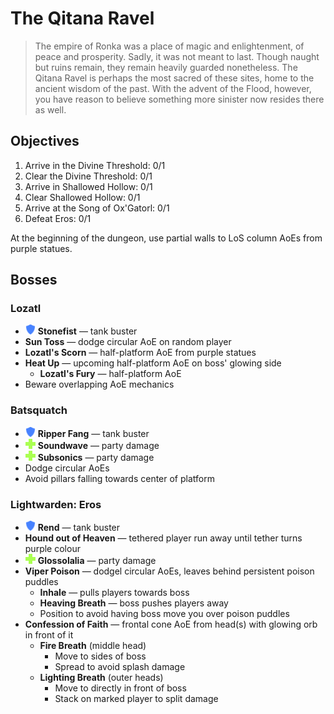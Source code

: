 # The Qitana Ravel

> The empire of Ronka was a place of magic and enlightenment, of peace and prosperity. Sadly, it was not meant to last. Though naught but ruins remain, they remain heavily guarded nonetheless. The Qitana Ravel is perhaps the most sacred of these sites, home to the ancient wisdom of the past. With the advent of the Flood, however, you have reason to believe something more sinister now resides there as well.

## Objectives

1. Arrive in the Divine Threshold: 0/1
2. Clear the Divine Threshold: 0/1
3. Arrive in Shallowed Hollow: 0/1
4. Clear Shallowed Hollow: 0/1
5. Arrive at the Song of Ox'Gatorl: 0/1
6. Defeat Eros: 0/1

At the beginning of the dungeon, use partial walls to LoS column AoEs from purple statues.

## Bosses

### Lozatl

- ![](/assets/icons/role-tank.png) **Stonefist** — tank buster
- **Sun Toss** — dodge circular AoE on random player
- **Lozatl's Scorn** — half-platform AoE from purple statues
- **Heat Up** — upcoming half-platform AoE on boss' glowing side
  - **Lozatl's Fury** — half-platform AoE
- Beware overlapping AoE mechanics

### Batsquatch

- ![](/assets/icons/role-tank.png) **Ripper Fang** — tank buster
- ![](/assets/icons/role-healer.png) **Soundwave** — party damage
- ![](/assets/icons/role-healer.png) **Subsonics** — party damage
- Dodge circular AoEs
- Avoid pillars falling towards center of platform

### Lightwarden: Eros

- ![](/assets/icons/role-tank.png) **Rend** — tank buster
- **Hound out of Heaven** — tethered player run away until tether turns purple colour
- ![](/assets/icons/role-healer.png) **Glossolalia** — party damage
- **Viper Poison** — dodgel circular AoEs, leaves behind persistent poison puddles
  - **Inhale** — pulls players towards boss
  - **Heaving Breath** — boss pushes players away
  - Position to avoid having boss move you over poison puddles
- **Confession of Faith** — frontal cone AoE from head(s) with glowing orb in front of it
  - **Fire Breath** (middle head)
    - Move to sides of boss
    - Spread to avoid splash damage
  - **Lighting Breath** (outer heads)
    - Move to directly in front of boss
    - Stack on marked player to split damage
